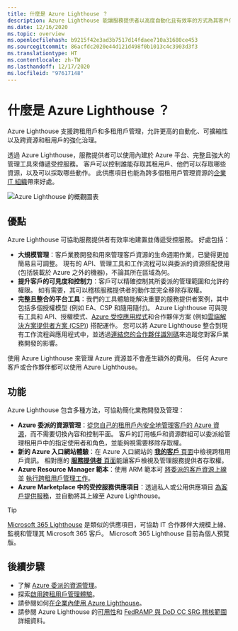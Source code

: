 ```yaml
---
title: 什麼是 Azure Lighthouse ？
description: Azure Lighthouse 能讓服務提供者以高度自動化且有效率的方式為其客戶傳遞受控服務。
ms.date: 12/16/2020
ms.topic: overview
ms.openlocfilehash: b9215f42e3ad3b7517d14fdaee710a31680ce453
ms.sourcegitcommit: 86acfdc2020e44d121d498f0b1013c4c3903d3f3
ms.translationtype: HT
ms.contentlocale: zh-TW
ms.lasthandoff: 12/17/2020
ms.locfileid: "97617148"
---
```

# <a name="what-is-azure-lighthouse"></a>什麼是 Azure Lighthouse ？

Azure Lighthouse 支援跨租用戶和多租用戶管理，允許更高的自動化、可擴縮性以及跨資源和租用戶的強化治理。

透過 Azure Lighthouse，服務提供者可以使用內建於 Azure 平台、完整且強大的管理工具來傳遞受控服務。 客戶可以控制誰能存取其租用戶、他們可以存取哪些資源，以及可以採取哪些動作。 此供應項目也能為跨多個租用戶管理資源的[企業 IT 組織](concepts/enterprise.md)帶來好處。

![Azure Lighthouse 的概觀圖表](media/azure-lighthouse-overview.jpg)

## <a name="benefits"></a>優點

Azure Lighthouse 可協助服務提供者有效率地建置並傳遞受控服務。 好處包括：

- **大規模管理**：客戶業務開發和用來管理客戶資源的生命週期作業，已變得更加簡易且可調整。 現有的 API、管理工具和工作流程可以與委派的資源搭配使用 (包括裝載於 Azure 之外的機器)，不論其所在區域為何。
- **提升客戶的可見度和控制力**：客戶可以精確控制其所委派的管理範圍和允許的權限。 如有需要，其可以稽核服務提供者的動作並完全移除存取權。
- **完整且整合的平台工具**：我們的工具體驗能解決重要的服務提供者案例，其中包括多個授權模型 (例如 EA、CSP 和隨用隨付)。 Azure Lighthouse 可與現有工具和 API、授權模式、[Azure 受控應用程式](concepts/managed-applications.md)和合作夥伴方案 (例如[雲端解決方案提供者方案 (CSP)](/partner-center/csp-overview)) 搭配運作。 您可以將 Azure Lighthouse 整合到現有工作流程與應用程式中，並透過[連結您的合作夥伴識別碼](./how-to/partner-earned-credit.md)來追蹤您對客戶業務開發的影響。

使用 Azure Lighthouse 來管理 Azure 資源並不會產生額外的費用。 任何 Azure 客戶或合作夥伴都可以使用 Azure Lighthouse。

## <a name="capabilities"></a>功能

Azure Lighthouse 包含多種方法，可協助簡化業務開發及管理：

- **Azure 委派的資源管理**：[從您自己的租用戶內安全地管理客戶的 Azure 資源](concepts/azure-delegated-resource-management.md)，而不需要切換內容和控制平面。 客戶的訂用帳戶和資源群組可以委派給管理租用戶中的指定使用者和角色，並能夠視需要移除存取權。
- **新的 Azure 入口網站體驗**：在 Azure 入口網站的 [**我的客戶** 頁面](how-to/view-manage-customers.md)中檢視跨租用戶資訊。 相對應的 [**服務提供者** 頁面](how-to/view-manage-service-providers.md)能讓客戶檢視及管理服務提供者存取權。
- **Azure Resource Manager 範本**：使用 ARM 範本可 [將委派的客戶資源上線](how-to/onboard-customer.md)並 [執行跨租用戶管理工作](samples/index.md)。
- **Azure Marketplace 中的受控服務供應項目**：透過私人或公用供應項目 [為客戶提供服務](concepts/managed-services-offers.md)，並自動將其上線至 Azure Lighthouse。

> [!TIP]
> [Microsoft 365 Lighthouse](https://techcommunity.microsoft.com/t5/small-and-medium-business-blog/announcing-microsoft-365-lighthouse-for-managed-service/ba-p/1698181) 是類似的供應項目，可協助 IT 合作夥伴大規模上線、監視和管理其 Microsoft 365 客戶。 Microsoft 365 Lighthouse 目前為個人預覽版。

## <a name="next-steps"></a>後續步驟

- 了解 [Azure 委派的資源管理](concepts/azure-delegated-resource-management.md)。
- 探索[啟用跨租用戶管理體驗](concepts/cross-tenant-management-experience.md)。
- 請參閱如何[在企業內使用 Azure Lighthouse](concepts/enterprise.md)。
- 請參閱 Azure Lighthouse 的[可用性](https://azure.microsoft.com/global-infrastructure/services/?products=azure-lighthouse&regions=all)和 [FedRAMP 與 DoD CC SRG 稽核範圍](../azure-government/compliance/azure-services-in-fedramp-auditscope.md)詳細資料。
